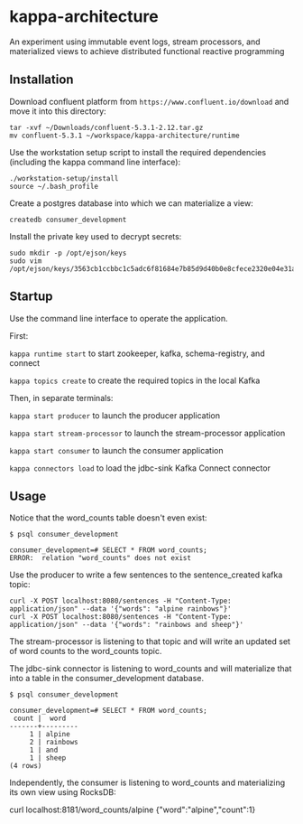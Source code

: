 # kappa-architecture
An experiment using immutable event logs, stream processors, and materialized views to achieve distributed functional reactive programming

## Installation

Download confluent platform from `https://www.confluent.io/download` and move it into this directory:

```
tar -xvf ~/Downloads/confluent-5.3.1-2.12.tar.gz
mv confluent-5.3.1 ~/workspace/kappa-architecture/runtime
```

Use the workstation setup script to install the required dependencies (including the kappa command line interface):

```
./workstation-setup/install
source ~/.bash_profile
```

Create a postgres database into which we can materialize a view:

```
createdb consumer_development
```

Install the private key used to decrypt secrets:

```
sudo mkdir -p /opt/ejson/keys
sudo vim /opt/ejson/keys/3563cb1ccbbc1c5adc6f81684e7b85d9d40b0e8cfece2320e04e31af641b624c
```

## Startup

Use the command line interface to operate the application.

First:

`kappa runtime start` to start zookeeper, kafka, schema-registry, and connect

`kappa topics create` to create the required topics in the local Kafka

Then, in separate terminals:

`kappa start producer` to launch the producer application

`kappa start stream-processor` to launch the stream-processor application

`kappa start consumer` to launch the consumer application

`kappa connectors load` to load the jdbc-sink Kafka Connect connector

## Usage

Notice that the word_counts table doesn't even exist:

```
$ psql consumer_development

consumer_development=# SELECT * FROM word_counts;
ERROR:  relation "word_counts" does not exist
```

Use the producer to write a few sentences to the sentence_created kafka topic:

```
curl -X POST localhost:8080/sentences -H "Content-Type: application/json" --data '{"words": "alpine rainbows"}'
curl -X POST localhost:8080/sentences -H "Content-Type: application/json" --data '{"words": "rainbows and sheep"}'
```

The stream-processor is listening to that topic and will write an updated set of word counts to the word_counts topic.

The jdbc-sink connector is listening to word_counts and will materialize that into a table in the consumer_development database.

```
$ psql consumer_development

consumer_development=# SELECT * FROM word_counts;
 count |  word
-------+---------
     1 | alpine
     2 | rainbows
     1 | and
     1 | sheep
(4 rows)
```

Independently, the consumer is listening to word_counts and materializing its own view using RocksDB:

curl localhost:8181/word_counts/alpine
{"word":"alpine","count":1}
